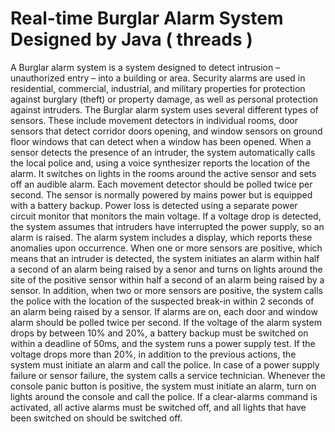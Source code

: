 # Real-time Burglar Alarm System Designed by Java ( threads ) 

A Burglar alarm system is a system designed to detect intrusion – unauthorized entry – into a building or area.
Security alarms are used in residential, commercial, industrial, and military properties for protection against
burglary (theft) or property damage, as well as personal protection against intruders. The Burglar alarm system
uses several different types of sensors. These include movement detectors in individual rooms, door sensors that
detect corridor doors opening, and window sensors on ground floor windows that can detect when a window has
been opened.
When a sensor detects the presence of an intruder, the system automatically calls the local police and, using a
voice synthesizer reports the location of the alarm. It switches on lights in the rooms around the active sensor
and sets off an audible alarm. Each movement detector should be polled twice per second. 
The sensor is normally powered by mains power but is equipped with a battery backup. Power loss is detected
using a separate power circuit monitor that monitors the main voltage. If a voltage drop is detected, the system
assumes that intruders have interrupted the power supply, so an alarm is raised. The alarm system includes a
display, which reports these anomalies upon occurrence.
When one or more sensors are positive, which means that an intruder is detected, the system initiates an alarm
within half a second of an alarm being raised by a senor and turns on lights around the site of the positive sensor
within half a second of an alarm being raised by a sensor. In addition, when two or more sensors are positive, the
system calls the police with the location of the suspected break-in within 2 seconds of an alarm being raised by
a sensor. If alarms are on, each door and window alarm should be polled twice per second.
If the voltage of the alarm system drops by between 10% and 20%, a battery backup must be switched on within
a deadline of 50ms, and the system runs a power supply test. If the voltage drops more than 20%, in addition
to the previous actions, the system must initiate an alarm and call the police. In case of a power supply failure or
sensor failure, the system calls a service technician. Whenever the console panic button is positive, the system
must initiate an alarm, turn on lights around the console and call the police.
If a clear-alarms command is activated, all active alarms must be switched off, and all lights that have been
switched on should be switched off.
